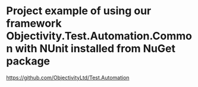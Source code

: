 # Project example of using our framework Objectivity.Test.Automation.Common with NUnit installed from NuGet package
https://github.com/ObjectivityLtd/Test.Automation
